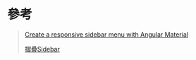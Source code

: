 # 參考

> [Create a responsive sidebar menu with Angular Material](https://zoaibkhan.com/blog/create-a-responsive-sidebar-menu-with-angular-material/)
>
> [摺疊Sidebar ](https://www.concretepage.com/angular-material/angular-material-sidebar-menu-with-submenu)